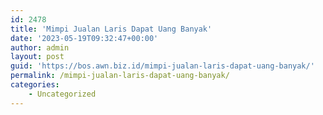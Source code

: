 ```yaml
---
id: 2478
title: 'Mimpi Jualan Laris Dapat Uang Banyak'
date: '2023-05-19T09:32:47+00:00'
author: admin
layout: post
guid: 'https://bos.awn.biz.id/mimpi-jualan-laris-dapat-uang-banyak/'
permalink: /mimpi-jualan-laris-dapat-uang-banyak/
categories:
    - Uncategorized
---
```


